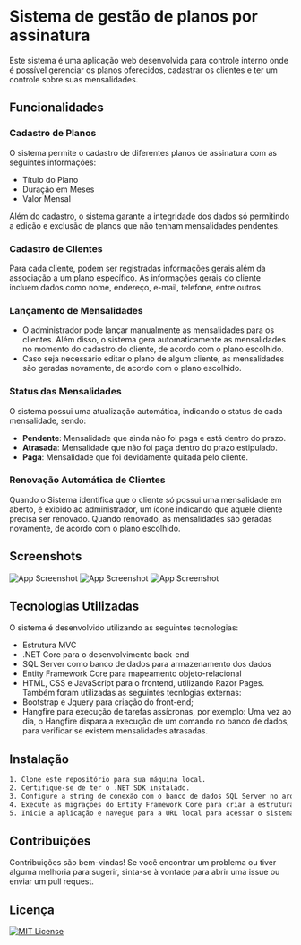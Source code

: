 # Sistema de gestão de planos por assinatura

Este sistema é uma aplicação web desenvolvida para controle interno onde é possível gerenciar os planos oferecidos, cadastrar os clientes e ter um controle sobre suas mensalidades.

## Funcionalidades

### Cadastro de Planos

O sistema permite o cadastro de diferentes planos de assinatura com as seguintes informações:

- Título do Plano
- Duração em Meses
- Valor Mensal

Além do cadastro, o sistema garante a integridade dos dados só permitindo a edição e exclusão de planos que não tenham mensalidades pendentes.

### Cadastro de Clientes

Para cada cliente, podem ser registradas informações gerais além da associação a um plano específico. As informações gerais do cliente incluem dados como nome, endereço, e-mail, telefone, entre outros.

### Lançamento de Mensalidades

- O administrador pode lançar manualmente as mensalidades para os clientes. Além disso, o sistema gera automaticamente as mensalidades no momento do cadastro do cliente, de acordo com o plano escolhido.
- Caso seja necessário editar o plano de algum cliente, as mensalidades são geradas novamente, de acordo com o plano escolhido.

### Status das Mensalidades

O sistema possui uma atualização automática, indicando o status de cada mensalidade, sendo:

- **Pendente**: Mensalidade que ainda não foi paga e está dentro do prazo.
- **Atrasada**: Mensalidade que não foi paga dentro do prazo estipulado.
- **Paga**: Mensalidade que foi devidamente quitada pelo cliente.

### Renovação Automática de Clientes

Quando o Sistema identifica que o cliente só possui uma mensalidade em aberto, é exibido ao administrador, um ícone indicando que aquele cliente precisa ser renovado. Quando renovado, as mensalidades são geradas novamente, de acordo com o plano escolhido.
## Screenshots

![App Screenshot](https://i.imgur.com/9Utt8rg.png)
![App Screenshot](https://i.imgur.com/Rzbq1aw.png)
![App Screenshot](https://i.imgur.com/fKin8LH.png)

## Tecnologias Utilizadas

O sistema é desenvolvido utilizando as seguintes tecnologias:
- Estrutura MVC
- .NET Core para o desenvolvimento back-end
- SQL Server como banco de dados para armazenamento dos dados
- Entity Framework Core para mapeamento objeto-relacional
- HTML, CSS e JavaScript para o frontend, utilizando Razor Pages.
Também foram utilizadas as seguintes tecnlogias externas:
- Bootstrap e Jquery para criação do front-end;
- Hangfire para execução de tarefas assícronas, por exemplo: Uma vez ao dia, o Hangfire dispara a execução de um comando no banco de dados, para verificar se existem mensalidades atrasadas.

## Instalação

```bash
1. Clone este repositório para sua máquina local.
2. Certifique-se de ter o .NET SDK instalado.
3. Configure a string de conexão com o banco de dados SQL Server no arquivo `appsettings.json`.
4. Execute as migrações do Entity Framework Core para criar a estrutura do banco de dados.
5. Inicie a aplicação e navegue para a URL local para acessar o sistema.
```
    
## Contribuições

Contribuições são bem-vindas! Se você encontrar um problema ou tiver alguma melhoria para sugerir, sinta-se à vontade para abrir uma issue ou enviar um pull request.
## Licença
[![MIT License](https://img.shields.io/badge/License-MIT-green.svg)](https://github.com/ruan-almeidaa/BanzaiTV/blob/main/LICENSE)

